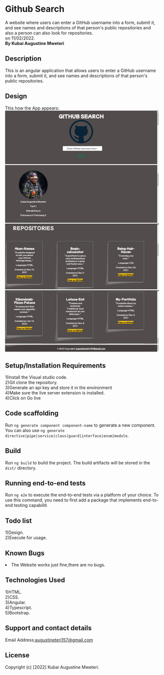 # Github Search
A website  where users can enter a GitHub username into a form, submit it, and see names and descriptions of that person's public repositories and also a person can also look for repositories.<br>on 11/02/2022.<br><strong>By Kubai Augustine Mweteri</strong>

## Description
This is an angular application that allows users to enter a GitHub username into a form, submit it, and see names and descriptions of that person's public repositories.

## Design
This how the App appears:
![alt text](https://github.com/Teri11/Github-Search/blob/master/src/assets/search.jpeg)
![alt text](https://github.com/Teri11/Github-Search/blob/master/src/assets/me.jpeg)
![alt text](https://github.com/Teri11/Github-Search/blob/master/src/assets/repo1.jpeg)
![alt text](https://github.com/Teri11/Github-Search/blob/master/src/assets/repo2.jpeg)
![alt text](https://github.com/Teri11/Github-Search/blob/master/src/assets/footers.jpeg)

## Setup/Installation Requirements
1)Install the Visual studio code.<br>2)Git clone the repository.<br>3)Generate an api key and store it in the environment<br>4)Make sure the live server extension is installed.<br>4)Click on Go live

## Code scaffolding

Run `ng generate component component-name` to generate a new component. You can also use `ng generate directive|pipe|service|class|guard|interface|enum|module`.

## Build

Run `ng build` to build the project. The build artifacts will be stored in the `dist/` directory.
## Running end-to-end tests

Run `ng e2e` to execute the end-to-end tests via a platform of your choice. To use this command, you need to first add a package that implements end-to-end testing capabiliti

## Todo list
1)Design.<br>2)Execute for usage.

## Known Bugs
<li>The Website works just fine,there are no bugs.</li>

## Technologies Used
1)HTML. <br>2)CSS.<br>3)Angular.<br>4)Typescript.<br> 5)Bootstrap.

## Support and contact details
Email Address;augustineteri157@gmail.com

## License
Copyright (c) [2022] Kubai Augustine Mweteri.



